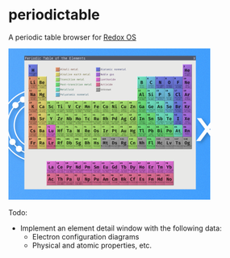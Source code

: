# periodictable
A periodic table browser for [Redox OS](https://github.com/redox-os)

<img alt="Redox" width="400" src="screenshot.png">

Todo:
* Implement an element detail window with the following data:
  * Electron configuration diagrams
  * Physical and atomic properties, etc.
